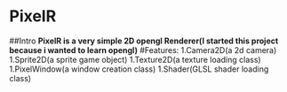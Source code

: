 # PixelR
##Intro
**PixelR is a very simple 2D opengl Renderer(I started this project because i wanted to learn opengl)**
#Features:
1.Camera2D(a 2d camera)
1.Sprite2D(a sprite game object)
1.Texture2D(a texture loading class)
1.PixelWindow(a window creation class)
1.Shader(GLSL shader loading class)

